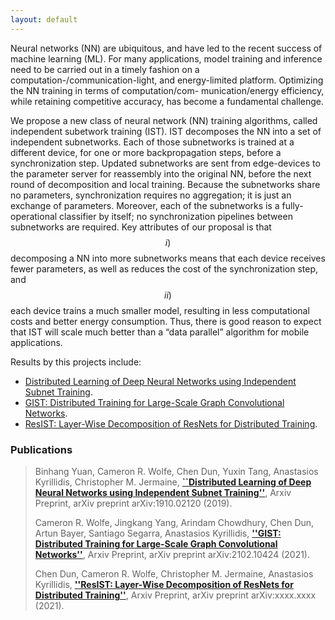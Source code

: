 ```yaml
---
layout: default
---
```


Neural networks (NN) are ubiquitous, and have led to the recent success of machine learning (ML). For many applications, model training and inference need to be carried out in a timely fashion on a computation-/communication-light, and energy-limited platform. Optimizing the NN training in terms of computation/com- munication/energy efficiency, while retaining competitive accuracy, has become a fundamental challenge.

We propose a new class of neural network (NN) training algorithms, called independent subetwork training (IST). IST decomposes the NN into a set of independent subnetworks. Each of those subnetworks is trained at a different device, for one or more backpropagation steps, before a synchronization step. Updated subnetworks are sent from edge-devices to the parameter server for reassembly into the original NN, before the next round of decomposition and local training. Because the subnetworks share no parameters, synchronization requires no aggregation; it is just an exchange of parameters. Moreover, each of the subnetworks is a fully-operational classifier by itself; no synchronization pipelines between subnetworks are required. Key attributes of our proposal is that $$i)$$ decomposing a NN into more subnetworks means that each device receives fewer parameters, as well as reduces the cost of the synchronization step, and $$ii)$$ each device trains a much smaller model, resulting in less computational costs and better energy consumption. Thus, there is good reason to expect that IST will scale much better than a “data parallel” algorithm for mobile applications. 

Results by this projects include: 

- [Distributed Learning of Deep Neural Networks using Independent Subnet Training](./IST.html).
- [GIST: Distributed Training for Large-Scale Graph Convolutional Networks](https://towardsdatascience.com/effortless-distributed-training-of-ultra-wide-gcns-6e9873f58a50).
- [ResIST: Layer-Wise Decomposition of ResNets for Distributed Training](./ResIST.html).

### Publications

> Binhang Yuan, Cameron R. Wolfe, Chen Dun, Yuxin Tang, Anastasios Kyrillidis, Christopher M. Jermaine, [**``Distributed Learning of Deep Neural Networks using Independent Subnet Training''**](https://arxiv.org/pdf/1910.02120), Arxiv Preprint, arXiv preprint arXiv:1910.02120 (2019).
>
> Cameron R. Wolfe, Jingkang Yang, Arindam Chowdhury, Chen Dun, Artun Bayer, Santiago Segarra, Anastasios Kyrillidis, [**''GIST: Distributed Training for Large-Scale Graph Convolutional Networks''**](https://arxiv.org/pdf/2102.10424), Arxiv Preprint, arXiv preprint arXiv:2102.10424 (2021).
>
> Chen Dun, Cameron R. Wolfe, Christopher M. Jermaine, Anastasios Kyrillidis, [**''ResIST: Layer-Wise Decomposition of ResNets for Distributed Training''**](), Arxiv Preprint, arXiv preprint arXiv:xxxx.xxxx (2021).
